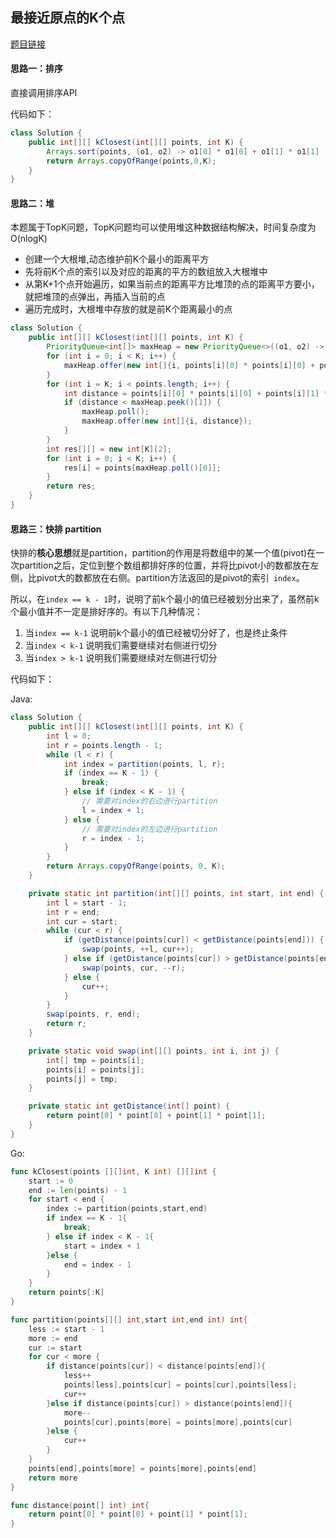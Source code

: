 ## 最接近原点的K个点

[题目链接](https://leetcode-cn.com/problems/k-closest-points-to-origin/)

#### 思路一：排序

直接调用排序API

代码如下：

```java
class Solution {
    public int[][] kClosest(int[][] points, int K) {
        Arrays.sort(points, (o1, o2) -> o1[0] * o1[0] + o1[1] * o1[1] - (o2[0] * o2[0] + o2[1] * o2[1]));
        return Arrays.copyOfRange(points,0,K);
    }
}
```

#### 思路二：堆

本题属于TopK问题，TopK问题均可以使用堆这种数据结构解决，时间复杂度为O(nlogK)

- 创建一个大根堆,动态维护前K个最小的距离平方
- 先将前K个点的索引以及对应的距离的平方的数组放入大根堆中
- 从第K+1个点开始遍历，如果当前点的距离平方比堆顶的点的距离平方要小，就把堆顶的点弹出，再插入当前的点
- 遍历完成时，大根堆中存放的就是前K个距离最小的点

```java
class Solution {
    public int[][] kClosest(int[][] points, int K) {
        PriorityQueue<int[]> maxHeap = new PriorityQueue<>((o1, o2) -> o2[1] - o1[1]);
        for (int i = 0; i < K; i++) {
            maxHeap.offer(new int[]{i, points[i][0] * points[i][0] + points[i][1] * points[i][1]});
        }
        for (int i = K; i < points.length; i++) {
            int distance = points[i][0] * points[i][0] + points[i][1] * points[i][1];
            if (distance < maxHeap.peek()[1]) {
                maxHeap.poll();
                maxHeap.offer(new int[]{i, distance});
            }
        }
        int res[][] = new int[K][2];
        for (int i = 0; i < K; i++) {
            res[i] = points[maxHeap.poll()[0]];
        }
        return res;
    }
}
```

#### 思路三：快排 partition

快排的**核心思想**就是partition，partition的作用是将数组中的某一个值(pivot)在一次partition之后，定位到整个数组都排好序的位置，并将比pivot小的数都放在左侧，比pivot大的数都放在右侧。partition方法返回的是pivot的索引` index`。

所以，在`index == k - 1`时，说明了前k个最小的值已经被划分出来了，虽然前k个最小值并不一定是排好序的。有以下几种情况：

1. 当`index == k-1` 说明前k个最小的值已经被切分好了，也是终止条件
2. 当`index < k-1` 说明我们需要继续对右侧进行切分
3. 当`index > k-1` 说明我们需要继续对左侧进行切分

代码如下：

Java:

```java
class Solution {
    public int[][] kClosest(int[][] points, int K) {
        int l = 0;
        int r = points.length - 1;
        while (l < r) {
            int index = partition(points, l, r);
            if (index == K - 1) {
                break;
            } else if (index < K - 1) {
                // 需要对index的右边进行partition
                l = index + 1;
            } else {
                // 需要对index的左边进行partition
                r = index - 1;
            }
        }
        return Arrays.copyOfRange(points, 0, K);
    }

    private static int partition(int[][] points, int start, int end) {
        int l = start - 1;
        int r = end;
        int cur = start;
        while (cur < r) {
            if (getDistance(points[cur]) < getDistance(points[end])) {
                swap(points, ++l, cur++);
            } else if (getDistance(points[cur]) > getDistance(points[end])) {
                swap(points, cur, --r);
            } else {
                cur++;
            }
        }
        swap(points, r, end);
        return r;
    }

    private static void swap(int[][] points, int i, int j) {
        int[] tmp = points[i];
        points[i] = points[j];
        points[j] = tmp;
    }

    private static int getDistance(int[] point) {
        return point[0] * point[0] + point[1] * point[1];
    }
}
```

Go:

```go
func kClosest(points [][]int, K int) [][]int {
    start := 0
    end := len(points) - 1
    for start < end {
        index := partition(points,start,end)
        if index == K - 1{
            break;
        } else if index < K - 1{
            start = index + 1 
        }else {
            end = index - 1
        }
    }
    return points[:K]
}

func partition(points[][] int,start int,end int) int{
    less := start - 1
    more := end
    cur := start
    for cur < more {
        if distance(points[cur]) < distance(points[end]){
            less++
            points[less],points[cur] = points[cur],points[less];
            cur++
        }else if distance(points[cur]) > distance(points[end]){
            more--
            points[cur],points[more] = points[more],points[cur]
        }else {
            cur++
        }
    }
    points[end],points[more] = points[more],points[end]
    return more
}

func distance(point[] int) int{
    return point[0] * point[0] + point[1] * point[1];
}

```

